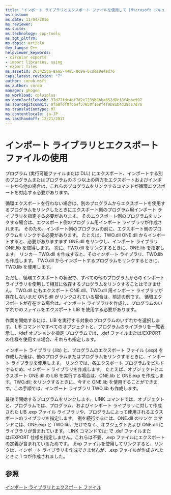 ```yaml
---
title: "インポート ライブラリとエクスポート ファイルを使用して |Microsoft ドキュメント"
ms.custom: 
ms.date: 11/04/2016
ms.reviewer: 
ms.suite: 
ms.technology: cpp-tools
ms.tgt_pltfrm: 
ms.topic: article
dev_langs: C++
helpviewer_keywords:
- circular exports
- import libraries, using
- export files
ms.assetid: 2634256a-8aa5-4495-8c9e-6cde10e4ed76
caps.latest.revision: "7"
author: corob-msft
ms.author: corob
manager: ghogen
ms.workload: cplusplus
ms.openlocfilehash: 37d77fdc4df7d2e7239b8bba652d8cf8f4bbc997
ms.sourcegitcommit: 8fa8fdf0fbb4f57950f1e8f4f9b81b4d39ec7d7a
ms.translationtype: MT
ms.contentlocale: ja-JP
ms.lasthandoff: 12/21/2017
---
```

# <a name="using-an-import-library-and-export-file"></a>インポート ライブラリとエクスポート ファイルの使用
プログラム (実行可能ファイルまたは DLL) にエクスポート、インポートする別のプログラムまたはプログラムの 3 つ以上の両方をエクスポートおよびインポートから他の場合は、これらのプログラムをリンクするコマンドが循環エクスポートを対応する必要があります。  
  
 循環エクスポートを行わない場合は、別のプログラムからエクスポートを使用するプログラムをリンクしたときにエクスポート側のプログラム用インポート ライブラリを指定する必要があります。 そのエクスポート側のプログラムをリンクする場合は、エクスポート側のプログラム用インポート ライブラリが作成されます。 そのため、インポート側のプログラムの前に、エクスポート側のプログラムをリンクする必要があります。 たとえば、TWO.dll ONE.dll からインポートすると、必要がありますまず ONE.dll をリンクし、インポート ライブラリ ONE.lib を取得します。 次に、TWO.dll をリンクするときに、ONE.lib を指定します。 リンカー TWO.dll を作成すると、そのインポート ライブラリ、TWO.lib も作成します。 TWO.dll からインポートするプログラムをリンクするときに、TWO.lib を使用します。  
  
 ただし、循環エクスポートの状況で、すべての他のプログラムからのインポート ライブラリを使用して相互に依存するプログラムをリンクすることはできません。 TWO.dll にもエクスポート ONE.dll、TWO.dll 用インポート ライブラリが存在しないまだ ONE.dll がリンクされている場合は、前述の例です。 循環エクスポートが存在する場合は、インポート ライブラリを作成し、プログラムのいずれかのファイルをエクスポート LIB を使用する必要があります。  
  
 作業を開始するには、LIB を実行する対象のプログラムのいずれかを選択します。 LIB コマンドですべてのオブジェクトと、プログラムのライブラリを一覧表示し、/def オプションを指定 プログラムでは、.def ファイルまたは/EXPORT の仕様を使用する場合、それらも指定します。  
  
 インポート ライブラリ (.lib) と、プログラムのエクスポート ファイル (.exp) を作成した後は、他のプログラムまたはプログラムをリンクするときに、インポート ライブラリを使用します。 リンクでは、各エクスポート プログラムをビルドするため、インポート ライブラリを作成します。 たとえば、オブジェクトとエクスポート ONE.dll の LIB を実行する場合は、ONE.lib と ONE.exp を作成します。TWO.dll; をリンクするときに、今すぐ ONE.lib を使用することができます。この手順では、インポート ライブラリ TWO.lib も作成します。  
  
 最後で開始するプログラムをリンクします。 LINK コマンドでは、オブジェクトと、プログラムでは、プログラム、およびインポート ライブラリに対して作成された LIB .exp ファイル ライブラリや、プログラムによって使用されるエクスポートのライブラリを指定します。 例を続行するには、ONE.dll のリンク コマンドには、ONE.exp と TWO.lib、だけでなく、オブジェクトおよび ONE.dll にライブラリが含まれています。 LINK コマンドでは; で .def ファイルまたは/EXPORT 仕様を指定しません。これらは不要、.exp ファイルにエクスポートの定義が含まれているためです。 .Exp ファイルを使用してリンクすると、リンクは、インポート ライブラリを作成できませんが、.exp ファイルが作成されたときに 1 つが作成されました。  
  
## <a name="see-also"></a>参照  
 [インポート ライブラリとエクスポート ファイル](../../build/reference/working-with-import-libraries-and-export-files.md)